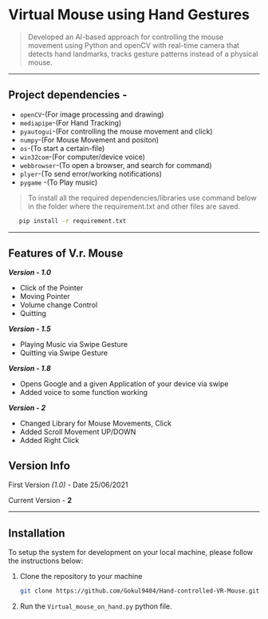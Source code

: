# Virtual Mouse using Hand Gestures

> Developed an AI-based approach for controlling the mouse movement using Python and openCV with real-time camera that detects hand landmarks, tracks gesture patterns instead of a physical mouse.

---

## Project dependencies  -

* ```openCV```-(For image processing and drawing)
* ```mediapipe```-(For Hand Tracking)
* ```pyautogui```-(For controlling the mouse movement and click)
* ```numpy```-(For Mouse Movement and positon)
* ```os```-(To start a certain-file)
* ```win32com```-(For computer/device voice)
* ```webbrowser```-(To open a browser, and search for command)
* ```plyer```-(To send error/working notifications)
* ```pygame``` -(To Play music)

> To install all the required dependencies/libraries use command below in the folder where the requirement.txt and other files are saved.

```bash
   pip install -r requirement.txt
```

---

## Features of V.r. Mouse

***Version - 1.0***

* Click of the Pointer
* Moving Pointer
* Volume change Control
* Quitting

***Version - 1.5***

* Playing Music via Swipe Gesture
* Quitting via Swipe Gesture

***Version - 1.8***

* Opens Google and a given Application of your device via swipe
* Added voice to some function working

***Version - 2***

* Changed Library for Mouse Movements, Click
* Added Scroll Movement UP/DOWN
* Added Right Click

## Version Info

First Version *(1.0)* - Date 25/06/2021

Current Version - **2**

---

## Installation

To setup the system for development on your local machine, please follow the instructions below:

1. Clone the repository to your machine

   ```bash
   git clone https://github.com/Gokul9404/Hand-controlled-VR-Mouse.git
   ```

2. Run the ```Virtual_mouse_on_hand.py``` python file.
